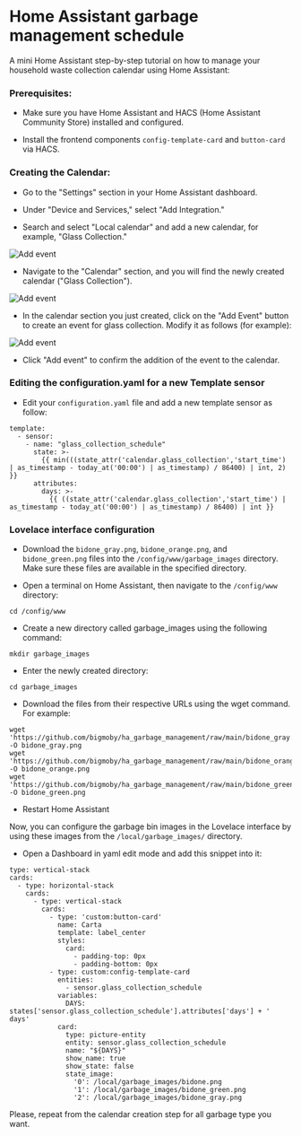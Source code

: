 # Home Assistant garbage management schedule
A mini Home Assistant step-by-step tutorial on how to manage your household waste collection calendar using Home Assistant:

### Prerequisites:

* Make sure you have Home Assistant and HACS (Home Assistant Community Store) installed and configured.

+ Install the frontend components `config-template-card` and `button-card` via HACS.

### Creating the Calendar:

* Go to the "Settings" section in your Home Assistant dashboard.

* Under "Device and Services," select "Add Integration."

* Search and select "Local calendar" and add a new calendar, for example, "Glass Collection."

![Add event](new_calendar.png "a title")


* Navigate to the "Calendar" section, and you will find the newly created calendar ("Glass Collection").

![Add event](calendar.png "a title")

* In the calendar section you just created, click on the "Add Event" button to create an event for glass collection. Modify it as follows (for example): 

![Add event](add_event.png "a title")

* Click "Add event" to confirm the addition of the event to the calendar.

### Editing the configuration.yaml for a new Template sensor

* Edit your `configuration.yaml` file and add a new template sensor as follow:

```
template:
  - sensor:
    - name: "glass_collection_schedule"
      state: >-
        {{ min(((state_attr('calendar.glass_collection','start_time') | as_timestamp - today_at('00:00') | as_timestamp) / 86400) | int, 2) }}
      attributes:
        days: >-
          {{ ((state_attr('calendar.glass_collection','start_time') | as_timestamp - today_at('00:00') | as_timestamp) / 86400) | int }}
```

### Lovelace interface configuration

* Download the `bidone_gray.png`, `bidone_orange.png`, and `bidone_green.png` files into the `/config/www/garbage_images` directory. Make sure these files are available in the specified directory. 

* Open a terminal on Home Assistant, then navigate to the `/config/www` directory:

```
cd /config/www
```

* Create a new directory called garbage_images using the following command:
  
```
mkdir garbage_images
```

* Enter the newly created directory:

```
cd garbage_images
```

* Download the files from their respective URLs using the wget command. For example:

```
wget 'https://github.com/bigmoby/ha_garbage_management/raw/main/bidone_gray.png' -O bidone_gray.png
wget 'https://github.com/bigmoby/ha_garbage_management/raw/main/bidone_orange.png' -O bidone_orange.png
wget 'https://github.com/bigmoby/ha_garbage_management/raw/main/bidone_green.png' -O bidone_green.png
```

* Restart Home Assistant

Now, you can configure the garbage bin images in the Lovelace interface by using these images from the `/local/garbage_images/` directory.

* Open a Dashboard in yaml edit mode and add this snippet into it:

```
type: vertical-stack
cards:
  - type: horizontal-stack
    cards:
      - type: vertical-stack
        cards:
          - type: 'custom:button-card'
            name: Carta
            template: label_center 
            styles:
              card:
                - padding-top: 0px 
                - padding-bottom: 0px 
          - type: custom:config-template-card
            entities: 
              - sensor.glass_collection_schedule
            variables: 
              DAYS: states['sensor.glass_collection_schedule'].attributes['days'] + ' days'
            card:
              type: picture-entity
              entity: sensor.glass_collection_schedule
              name: "${DAYS}"
              show_name: true
              show_state: false
              state_image:
                '0': /local/garbage_images/bidone.png
                '1': /local/garbage_images/bidone_green.png
                '2': /local/garbage_images/bidone_gray.png
```

Please, repeat from the calendar creation step for all garbage type you want.